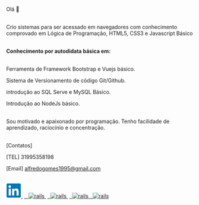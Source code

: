 Olá 👋


<br/>Crio sistemas para ser acessado em navegadores com conhecimento comprovado em Lógica de Programação, HTML5, CSS3 e Javascript Básico

<br/><b>Conhecimento por autodidata básica em:</b><br/><br/>

Ferramenta de Framework Bootstrap e Vuejs básico.

Sistema de Versionamento de código Git/Github.

introdução ao SQL Serve e MySQL Básico.

Introdução ao NodeJs básico.<br/><br/>



Sou motivado e apaixonado por programação. Tenho facilidade de aprendizado, raciocínio e concentração. <br/><br/>        
          
          
[Contatos] <br/>


[TEL] 31995358198

[Email] alfredogomes1995@gmail.com<br/>


<br/><a href="https://www.linkedin.com/in/alfredo1995/" target="_blank">
<img src="https://raw.githubusercontent.com/devicons/devicon/master/icons/linkedin/linkedin-original.svg" alt="rails" width="40" height="40" style="max-width: 100%;"></img>
</a>&nbsp;<a href="https://www.youtube.com/channel/UCXKSo8RSfVmrawXleZ-_arg" target="_blank">
&nbsp;&nbsp;<img src="https://www.flaticon.com/svg/vstatic/svg/174/174883.svg?token=exp=1615312579~hmac=42c0175e7f35ffe5f6fc857de58846c4" alt="rails" width="40" height="40" style="max-width: 100%;"></img>
</a>&nbsp;<a href="https://www.instagram.com/alfredogomesss/" target="_blank">&nbsp;
<img src="https://www.flaticon.com/svg/vstatic/svg/1409/1409946.svg?token=exp=1615312992~hmac=d2ec1daf0b905d8ffc5218d656f85969" alt="rails" width="40" height="40" style="max-width: 100%;"></img>
</a>&nbsp;<a href="https://www.facebook.com/alfredo.gomespereira.1" target="_blank">
&nbsp;<img src="https://www.flaticon.com/svg/vstatic/svg/733/733547.svg?token=exp=1615313269~hmac=4ba27d907f2067fbdeac750d32704e10" alt="rails" width="40" height="40" style="max-width: 100%;"></img>
</a><a href="https://my.indeed.com/p/alfredog-52cnbyc" target="_blank">&nbsp;&nbsp;<img src="https://play-lh.googleusercontent.com/_sJ-ST-crO8lxIzTv44xv_hiZvA6X7X2-8jSjhha2RfYcGSgACRod38yA6dfmcJHy_M" alt="rails" width="40" height="40" style="max-width: 100%;"></img>
</a>
